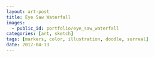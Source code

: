 ```yaml
---
layout: art-post
title: Eye Saw Waterfall
images:
  - public_id: portfolio/eye_saw_waterfall
categories: [art, sketch]
tags: [markers, color, illustration, doodle, surreal]
date: 2017-04-13
---
```

